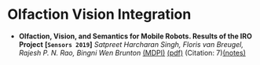 # Olfaction Vision Integration

- **Olfaction, Vision, and Semantics for Mobile Robots. Results of the IRO Project**
 **[`Sensors 2019`]** *Satpreet Harcharan Singh, Floris van Breugel, Rajesh P. N. Rao, Bingni Wen Brunton* [(MDPI)](https://www.mdpi.com/1424-8220/19/16/3488) [(pdf)](./Olfaction%20Vision%20and%20Semantics%20for%20Mobile%20Robots.pdf) (Citation: 7)[(notes)](./notes/iro.md)


